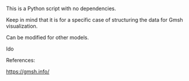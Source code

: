 This is a Python script with no dependencies.

Keep in mind that it is for a specific case of structuring the data for Gmsh visualization.

Can be modified for other models.

Ido


References:

https://gmsh.info/
